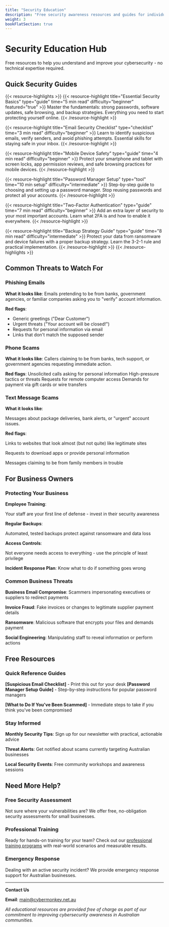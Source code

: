 ```yaml
---
title: "Security Education"
description: "Free security awareness resources and guides for individuals and businesses"
weight: 3
bookFlatSection: true
---
```


# Security Education Hub

Free resources to help you understand and improve your cybersecurity - no technical expertise required.

## Quick Security Guides

{{< resource-highlights >}}
{{< resource-highlight title="Essential Security Basics" type="guide" time="5 min read" difficulty="beginner" featured="true" >}}
Master the fundamentals: strong passwords, software updates, safe browsing, and backup strategies. Everything you need to start protecting yourself online.
{{< /resource-highlight >}}

{{< resource-highlight title="Email Security Checklist" type="checklist" time="3 min read" difficulty="beginner" >}}
Learn to identify suspicious emails, verify senders, and avoid phishing attempts. Essential skills for staying safe in your inbox.
{{< /resource-highlight >}}

{{< resource-highlight title="Mobile Device Safety" type="guide" time="4 min read" difficulty="beginner" >}}
Protect your smartphone and tablet with screen locks, app permission reviews, and safe browsing practices for mobile devices.
{{< /resource-highlight >}}

{{< resource-highlight title="Password Manager Setup" type="tool" time="10 min setup" difficulty="intermediate" >}}
Step-by-step guide to choosing and setting up a password manager. Stop reusing passwords and protect all your accounts.
{{< /resource-highlight >}}

{{< resource-highlight title="Two-Factor Authentication" type="guide" time="7 min read" difficulty="beginner" >}}
Add an extra layer of security to your most important accounts. Learn what 2FA is and how to enable it everywhere.
{{< /resource-highlight >}}

{{< resource-highlight title="Backup Strategy Guide" type="guide" time="8 min read" difficulty="intermediate" >}}
Protect your data from ransomware and device failures with a proper backup strategy. Learn the 3-2-1 rule and practical implementation.
{{< /resource-highlight >}}
{{< /resource-highlights >}}

## **Common Threats to Watch For**

### Phishing Emails
**What it looks like**: Emails pretending to be from banks, government agencies, or familiar companies asking you to "verify" account information.

**Red flags**: 
- Generic greetings ("Dear Customer")
- Urgent threats ("Your account will be closed!")
- Requests for personal information via email
- Links that don't match the supposed sender

### Phone Scams
**What it looks like**: Callers claiming to be from banks, tech support, or government agencies requesting immediate action.

**Red flags**:
Unsolicited calls asking for personal information
High-pressure tactics or threats
Requests for remote computer access
Demands for payment via gift cards or wire transfers

### **Text Message Scams**

**What it looks like**: 

Messages about package deliveries, bank alerts, or "urgent" account issues.

**Red flags**:

Links to websites that look almost (but not quite) like legitimate sites

Requests to download apps or provide personal information

Messages claiming to be from family members in trouble

## **For Business Owners**

### **Protecting Your Business**
**Employee Training**: 

Your staff are your first line of defense - invest in their security awareness

**Regular Backups**: 

Automated, tested backups protect against ransomware and data loss

**Access Controls**: 

Not everyone needs access to everything - use the principle of least privilege

**Incident Response Plan**: Know what to do if something goes wrong

### **Common Business Threats**

**Business Email Compromise**: Scammers impersonating executives or suppliers to redirect payments

**Invoice Fraud**: Fake invoices or changes to legitimate supplier payment details

**Ransomware**: Malicious software that encrypts your files and demands payment

**Social Engineering**: Manipulating staff to reveal information or perform actions

## **Free Resources**

### **Quick Reference Guides**

**[Suspicious Email Checklist]** - Print this out for your desk
**[Password Manager Setup Guide]** - Step-by-step instructions for popular password managers

**[What to Do If You've Been Scammed]** - Immediate steps to take if you think you've been compromised

### **Stay Informed**

**Monthly Security Tips**: Sign up for our newsletter with practical, actionable advice

**Threat Alerts**: Get notified about scams currently targeting Australian businesses

**Local Security Events**: Free community workshops and awareness sessions

## **Need More Help?**

### **Free Security Assessment**
Not sure where your vulnerabilities are? We offer free, no-obligation security assessments for small businesses.

### **Professional Training**
Ready for hands-on training for your team? Check out our [professional training programs](/offerings/phishing-simulation/training/) with real-world scenarios and measurable results.

### **Emergency Response**
Dealing with an active security incident? We provide emergency response support for Australian businesses.

---

**Contact Us**

**Email**: [main@cybermonkey.net.au](mailto:main@cybermonkey.net.au)



*All educational resources are provided free of charge as part of our commitment to improving cybersecurity awareness in Australian communities.*